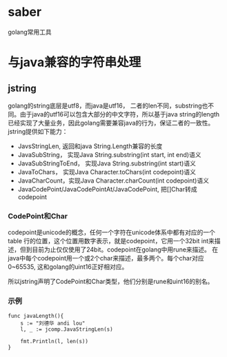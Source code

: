 # saber
golang常用工具

# 与java兼容的字符串处理
## jstring
golang的string底层是utf8，而java是utf16， 二者的len不同，substring也不同。由于java的utf16可以包含大部分的中文字符，所以基于java string的length已经实现了大量业务，因此golang需要兼容java的行为，保证二者的一致性。
jstring提供如下能力：
* JavsStringLen, 返回和java String.Length兼容的长度
* JavaSubString， 实现Java String.substring(int start, int end)语义
* JavaSubStringToEnd， 实现Java String.substring(int start)语义
* JavaToChars， 实现Java Character.toChars(int codepoint)语义
* JavaCharCount，实现Java Character.charCount(int codepoint)语义
* JavaCodePoint/JavaCodePointAt/JavaCodePoint, 把[]Char转成codepoint


### CodePoint和Char
codepoint是unicode的概念，任何一个字符在unicode体系中都有对应的一个table 行的位置，这个位置用数字表示，就是codepoint，它用一个32bit int来描述，但到目前为止仅仅使用了24bit。codepoint在golang中用rune来描述。
在java中每个codepoint用一个或2个char来描述，最多两个。每个char对应0~65535, 这和golang的uint16正好相对应。

所以jstring声明了CodePoint和Char类型，他们分别是rune和uint16的别名。

### 示例

```
func javaLength(){
	s := "刘德华 andi lou"
	l, _ := jcomp.JavaStringLen(s)

	fmt.Println(l, len(s))
}
```
